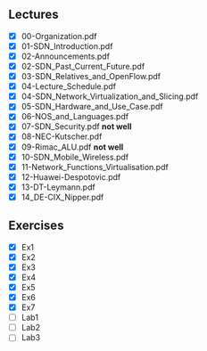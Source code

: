 Lectures
------
- [x] 00-Organization.pdf
- [x] 01-SDN_Introduction.pdf
- [x] 02-Announcements.pdf
- [x] 02-SDN_Past_Current_Future.pdf
- [x] 03-SDN_Relatives_and_OpenFlow.pdf
- [x] 04-Lecture_Schedule.pdf
- [x] 04-SDN_Network_Virtualization_and_Slicing.pdf
- [x] 05-SDN_Hardware_and_Use_Case.pdf
- [x] 06-NOS_and_Languages.pdf
- [x] 07-SDN_Security.pdf **not well**
- [x] 08-NEC-Kutscher.pdf
- [x] 09-Rimac_ALU.pdf **not well**
- [x] 10-SDN_Mobile_Wireless.pdf
- [x] 11-Network_Functions_Virtualisation.pdf
- [x] 12-Huawei-Despotovic.pdf
- [x] 13-DT-Leymann.pdf
- [x] 14_DE-CIX_Nipper.pdf

Exercises
-------
- [x] Ex1
- [x] Ex2
- [x] Ex3
- [x] Ex4
- [x] Ex5
- [x] Ex6
- [x] Ex7
- [ ] Lab1
- [ ] Lab2
- [ ] Lab3
